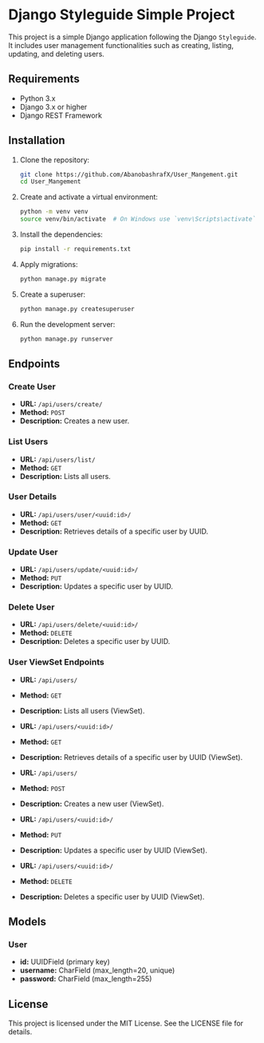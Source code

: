 # Django Styleguide Simple Project

This project is a simple Django application following the Django `Styleguide`. It includes user management functionalities such as creating, listing, updating, and deleting users.

## Requirements

- Python 3.x
- Django 3.x or higher
- Django REST Framework

## Installation

1. Clone the repository:

    ```sh
    git clone https://github.com/AbanobashrafX/User_Mangement.git
    cd User_Mangement
    ```

2. Create and activate a virtual environment:

    ```sh
    python -m venv venv
    source venv/bin/activate  # On Windows use `venv\Scripts\activate`
    ```

3. Install the dependencies:

    ```sh
    pip install -r requirements.txt
    ```

4. Apply migrations:

    ```sh
    python manage.py migrate
    ```

5. Create a superuser:

    ```sh
    python manage.py createsuperuser
    ```

6. Run the development server:

    ```sh
    python manage.py runserver
    ```

## Endpoints

### Create User

- **URL:** `/api/users/create/`
- **Method:** `POST`
- **Description:** Creates a new user.

### List Users

- **URL:** `/api/users/list/`
- **Method:** `GET`
- **Description:** Lists all users.

### User Details

- **URL:** `/api/users/user/<uuid:id>/`
- **Method:** `GET`
- **Description:** Retrieves details of a specific user by UUID.

### Update User

- **URL:** `/api/users/update/<uuid:id>/`
- **Method:** `PUT`
- **Description:** Updates a specific user by UUID.

### Delete User

- **URL:** `/api/users/delete/<uuid:id>/`
- **Method:** `DELETE`
- **Description:** Deletes a specific user by UUID.

### User ViewSet Endpoints

- **URL:** `/api/users/`
- **Method:** `GET`
- **Description:** Lists all users (ViewSet).

- **URL:** `/api/users/<uuid:id>/`
- **Method:** `GET`
- **Description:** Retrieves details of a specific user by UUID (ViewSet).

- **URL:** `/api/users/`
- **Method:** `POST`
- **Description:** Creates a new user (ViewSet).

- **URL:** `/api/users/<uuid:id>/`
- **Method:** `PUT`
- **Description:** Updates a specific user by UUID (ViewSet).

- **URL:** `/api/users/<uuid:id>/`
- **Method:** `DELETE`
- **Description:** Deletes a specific user by UUID (ViewSet).

## Models

### User

- **id:** UUIDField (primary key)
- **username:** CharField (max_length=20, unique)
- **password:** CharField (max_length=255)

## License

This project is licensed under the MIT License. See the LICENSE file for details.